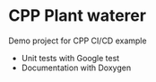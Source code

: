 # CPP Plant waterer

Demo project for CPP CI/CD example 

- Unit tests with Google test
- Documentation with Doxygen